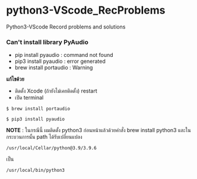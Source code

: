 # python3-VScode_RecProblems
Python3-VScode Record problems and solutions

### Can't install library PyAudio

- pip install pyaudio : command not found
- pip3 install pyaudio : error generated
- brew install portaudio : Warning

**แก้ไขด้วย**

- ติดตั้ง Xcode (ถ้ายังไม่เคยติดตั้ง) restart
- เปิด terminal 

~~~
$ brew install portaudio

$ pip3 install pyaudio
~~~

**NOTE** : ในกรณีนี้ ผมติดตั้ง python3 ก่อนหน้าแล้วด้วยคำสั่ง brew install python3 และในกระบวนการนั้น path ได้รับเปลี่ยนแปลง

~~~
/usr/local/Cellar/python@3.9/3.9.6
~~~
เป็น
~~~
/usr/local/bin/python3
~~~
